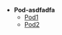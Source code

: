 <!-- docs/_sidebar.md -->

* **Pod-asdfadfa**
  * [Pod1](./mywiki/pod.md)
  * [Pod2](./mywiki/pod2.md)
